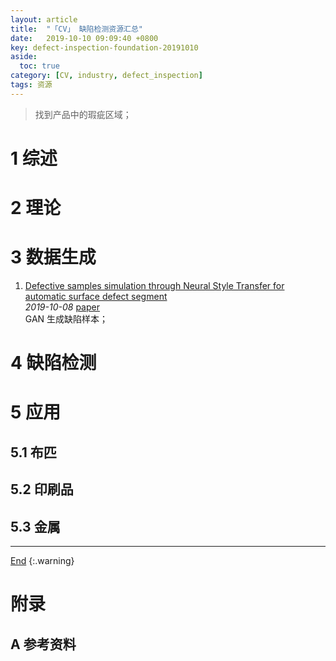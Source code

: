 ```yaml
---
layout: article
title:  "「CV」 缺陷检测资源汇总"
date:   2019-10-10 09:09:40 +0800
key: defect-inspection-foundation-20191010
aside:
  toc: true
category: [CV, industry, defect_inspection]
tags: 资源
---
```

<span id='head'></span>  
>找到产品中的瑕疵区域；   

<!--more-->


# 1 综述  

# 2 理论

# 3 数据生成

1. [Defective samples simulation through Neural Style Transfer for automatic surface defect segment](http://cn.arxiv.org/abs/1910.03334)     
*2019-10-08* [paper](https://arxiv.org/abs/1910.03334)     
GAN 生成缺陷样本；   

# 4 缺陷检测

# 5 应用
## 5.1 布匹

## 5.2 印刷品

## 5.3 金属




-------------------  
[End](#head)
{:.warning}  


# 附录
## A 参考资料
